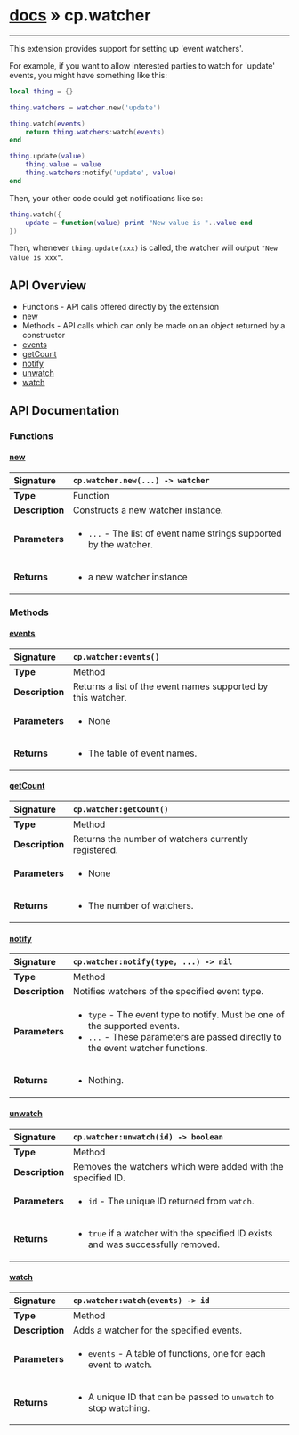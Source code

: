 # [docs](index.md) » cp.watcher
---

This extension provides support for setting up 'event watchers'.

For example, if you want to allow interested parties to watch for 'update'
events, you might have something like this:

```lua
local thing = {}

thing.watchers = watcher.new('update')

thing.watch(events)
	return thing.watchers:watch(events)
end

thing.update(value)
	thing.value = value
	thing.watchers:notify('update', value)
end
```

Then, your other code could get notifications like so:

```lua
thing.watch({
	update = function(value) print "New value is "..value end
})
```

Then, whenever `thing.update(xxx)` is called, the watcher will output `"New value is xxx"`.

## API Overview
* Functions - API calls offered directly by the extension
 * [new](#new)
* Methods - API calls which can only be made on an object returned by a constructor
 * [events](#events)
 * [getCount](#getcount)
 * [notify](#notify)
 * [unwatch](#unwatch)
 * [watch](#watch)

## API Documentation

### Functions

#### [new](#new)
| <span style="float: left;">**Signature**</span> | <span style="float: left;">`cp.watcher.new(...) -> watcher` </span>                                                          |
| -----------------------------------------------------|---------------------------------------------------------------------------------------------------------|
| **Type**                                             | Function |
| **Description**                                      | Constructs a new watcher instance. |
| **Parameters**                                       | <ul><li><code>...</code> - The list of event name strings supported by the watcher.</li></ul> |
| **Returns**                                          | <ul><li>a new watcher instance</li></ul> |

### Methods

#### [events](#events)
| <span style="float: left;">**Signature**</span> | <span style="float: left;">`cp.watcher:events()` </span>                                                          |
| -----------------------------------------------------|---------------------------------------------------------------------------------------------------------|
| **Type**                                             | Method |
| **Description**                                      | Returns a list of the event names supported by this watcher. |
| **Parameters**                                       | <ul><li>None</li></ul> |
| **Returns**                                          | <ul><li>The table of event names.</li></ul> |

#### [getCount](#getcount)
| <span style="float: left;">**Signature**</span> | <span style="float: left;">`cp.watcher:getCount()` </span>                                                          |
| -----------------------------------------------------|---------------------------------------------------------------------------------------------------------|
| **Type**                                             | Method |
| **Description**                                      | Returns the number of watchers currently registered. |
| **Parameters**                                       | <ul><li>None</li></ul> |
| **Returns**                                          | <ul><li>The number of watchers.</li></ul> |

#### [notify](#notify)
| <span style="float: left;">**Signature**</span> | <span style="float: left;">`cp.watcher:notify(type, ...) -> nil` </span>                                                          |
| -----------------------------------------------------|---------------------------------------------------------------------------------------------------------|
| **Type**                                             | Method |
| **Description**                                      | Notifies watchers of the specified event type. |
| **Parameters**                                       | <ul><li><code>type</code>   - The event type to notify. Must be one of the supported events.</li><li><code>...</code>    - These parameters are passed directly to the event watcher functions.</li></ul> |
| **Returns**                                          | <ul><li>Nothing.</li></ul> |

#### [unwatch](#unwatch)
| <span style="float: left;">**Signature**</span> | <span style="float: left;">`cp.watcher:unwatch(id) -> boolean` </span>                                                          |
| -----------------------------------------------------|---------------------------------------------------------------------------------------------------------|
| **Type**                                             | Method |
| **Description**                                      | Removes the watchers which were added with the specified ID. |
| **Parameters**                                       | <ul><li><code>id</code>     - The unique ID returned from <code>watch</code>.</li></ul> |
| **Returns**                                          | <ul><li><code>true</code> if a watcher with the specified ID exists and was successfully removed.</li></ul> |

#### [watch](#watch)
| <span style="float: left;">**Signature**</span> | <span style="float: left;">`cp.watcher:watch(events) -> id` </span>                                                          |
| -----------------------------------------------------|---------------------------------------------------------------------------------------------------------|
| **Type**                                             | Method |
| **Description**                                      | Adds a watcher for the specified events. |
| **Parameters**                                       | <ul><li><code>events</code>     - A table of functions, one for each event to watch.</li></ul> |
| **Returns**                                          | <ul><li>A unique ID that can be passed to <code>unwatch</code> to stop watching.</li></ul> |

